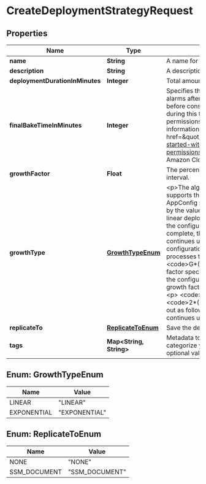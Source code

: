 

# CreateDeploymentStrategyRequest


## Properties

| Name | Type | Description | Notes |
|------------ | ------------- | ------------- | -------------|
|**name** | **String** | A name for the deployment strategy. |  |
|**description** | **String** | A description of the deployment strategy. |  [optional] |
|**deploymentDurationInMinutes** | **Integer** | Total amount of time for a deployment to last. |  |
|**finalBakeTimeInMinutes** | **Integer** | Specifies the amount of time AppConfig monitors for Amazon CloudWatch alarms after the configuration has been deployed to 100% of its targets, before considering the deployment to be complete. If an alarm is triggered during this time, AppConfig rolls back the deployment. You must configure permissions for AppConfig to roll back based on CloudWatch alarms. For more information, see &lt;a href&#x3D;\&quot;https://docs.aws.amazon.com/appconfig/latest/userguide/getting-started-with-appconfig-cloudwatch-alarms-permissions.html\&quot;&gt;Configuring permissions for rollback based on Amazon CloudWatch alarms&lt;/a&gt; in the &lt;i&gt;AppConfig User Guide&lt;/i&gt;. |  [optional] |
|**growthFactor** | **Float** | The percentage of targets to receive a deployed configuration during each interval. |  |
|**growthType** | [**GrowthTypeEnum**](#GrowthTypeEnum) | &lt;p&gt;The algorithm used to define how percentage grows over time. AppConfig supports the following growth types:&lt;/p&gt; &lt;p&gt; &lt;b&gt;Linear&lt;/b&gt;: For this type, AppConfig processes the deployment by dividing the total number of targets by the value specified for &lt;code&gt;Step percentage&lt;/code&gt;. For example, a linear deployment that uses a &lt;code&gt;Step percentage&lt;/code&gt; of 10 deploys the configuration to 10 percent of the hosts. After those deployments are complete, the system deploys the configuration to the next 10 percent. This continues until 100% of the targets have successfully received the configuration.&lt;/p&gt; &lt;p&gt; &lt;b&gt;Exponential&lt;/b&gt;: For this type, AppConfig processes the deployment exponentially using the following formula: &lt;code&gt;G*(2^N)&lt;/code&gt;. In this formula, &lt;code&gt;G&lt;/code&gt; is the growth factor specified by the user and &lt;code&gt;N&lt;/code&gt; is the number of steps until the configuration is deployed to all targets. For example, if you specify a growth factor of 2, then the system rolls out the configuration as follows:&lt;/p&gt; &lt;p&gt; &lt;code&gt;2*(2^0)&lt;/code&gt; &lt;/p&gt; &lt;p&gt; &lt;code&gt;2*(2^1)&lt;/code&gt; &lt;/p&gt; &lt;p&gt; &lt;code&gt;2*(2^2)&lt;/code&gt; &lt;/p&gt; &lt;p&gt;Expressed numerically, the deployment rolls out as follows: 2% of the targets, 4% of the targets, 8% of the targets, and continues until the configuration has been deployed to all targets.&lt;/p&gt; |  [optional] |
|**replicateTo** | [**ReplicateToEnum**](#ReplicateToEnum) | Save the deployment strategy to a Systems Manager (SSM) document. |  [optional] |
|**tags** | **Map&lt;String, String&gt;** | Metadata to assign to the deployment strategy. Tags help organize and categorize your AppConfig resources. Each tag consists of a key and an optional value, both of which you define. |  [optional] |



## Enum: GrowthTypeEnum

| Name | Value |
|---- | -----|
| LINEAR | &quot;LINEAR&quot; |
| EXPONENTIAL | &quot;EXPONENTIAL&quot; |



## Enum: ReplicateToEnum

| Name | Value |
|---- | -----|
| NONE | &quot;NONE&quot; |
| SSM_DOCUMENT | &quot;SSM_DOCUMENT&quot; |



